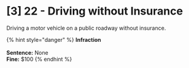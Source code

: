 # \[3] 22 - Driving without Insurance

Driving a motor vehicle on a public roadway without insurance.&#x20;

{% hint style="danger" %}
**Infraction**\
\
**Sentence:** None\
**Fine:** $100
{% endhint %}
